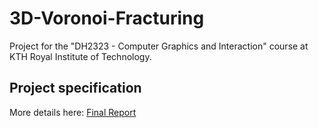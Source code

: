 # 3D-Voronoi-Fracturing
Project for the "DH2323 - Computer Graphics and Interaction" course at KTH Royal Institute of Technology.

## Project specification

More details here: [Final Report](https://github.com/stefanoscolapasta/3D-Voronoi-Fracturing/blob/main/ComputerGraphicsVoronoiReport.pdf)

